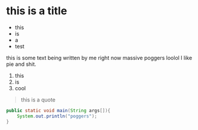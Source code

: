 <link href="https://fonts.googleapis.com/css?family=Source+Sans+Pro"
rel="stylesheet">
<link href="https://fonts.googleapis.com/css?family=Didact+Gothic"
rel="stylesheet">
 <link rel="stylesheet" type="text/css" href="styles.css">
 <meta name="viewport" content="width=device-width, initial-scale=1">

# this is a title

- this
- is
- a
- test

this is some text being written by me right now massive poggers loolol I like pie and shit.

1. this
2. is
3. cool

> this is a quote

```java
public static void main(String args[]){
    System.out.println("poggers");
}
```
